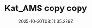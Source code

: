---
title: "Kat_AMS copy copy"
description: ""
image: "/uploads/photos/1761814295224-Kat_AMS_copy_copy.webp"
thumbnail: "/uploads/photos/1761814295224-Kat_AMS_copy_copy-thumb.webp"
width: 6000
height: 4000
featured: false
date: 2025-10-30T08:51:35.229Z
order: 0
---